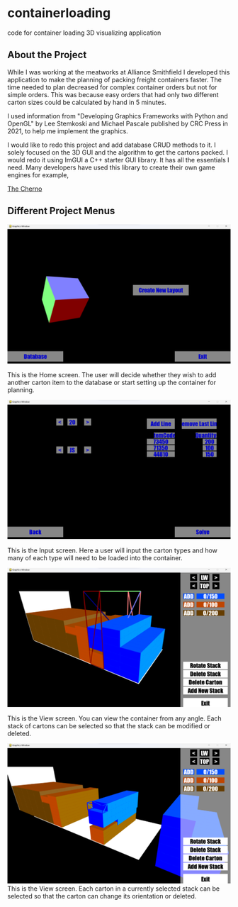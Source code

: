 # containerloading

code for container loading 3D visualizing application

## About the Project

While I was working at the meatworks at Alliance Smithfield I developed this application to make the planning of packing freight containers faster. The time needed to plan decreased for complex container orders but not for simple orders. This was because easy orders that had only two different carton sizes could be calculated by hand in 5 minutes.

I used information from "Developing Graphics Frameworks with Python and OpenGL" by Lee Stemkoski and Michael Pascale published by CRC Press in 2021, to help me implement the graphics.

I would like to redo this project and add database CRUD methods to it. I solely focused on the 3D GUI and the algorithm to get the cartons packed. I would redo it using ImGUI a C++ starter GUI library. It has all the essentials I need. Many developers have used this library to create their own game engines for example, <p><a href="https://www.youtube.com/@thecherno">The Cherno</a></p>

## Different Project Menus

![Alt text](./images/homescreen.png 'Home Screen')

This is the Home screen. The user will decide whether they wish to add another carton item to the database or start setting up the container for planning.

![Alt text](./images/inputscreen.png 'Input Screen')

This is the Input screen. Here a user will input the carton types and how many of each type will need to be loaded into the container.

![Alt text](./images/viewallscreen.png 'View All Screen')

This is the View screen. You can view the container from any angle. Each stack of cartons can be selected so that the stack can be modified or deleted.

![Alt text](./images/viewstackscreen.png 'View Stack Screen')
This is the View screen. Each carton in a currently selected stack can be selected so that the carton can change its orientation or deleted.
